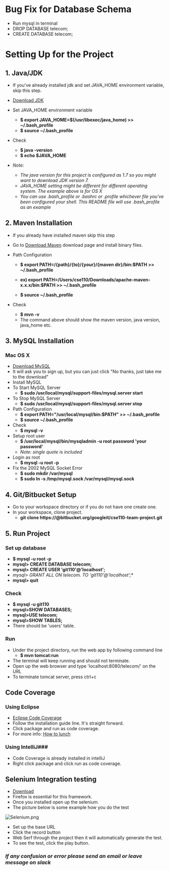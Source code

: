 # **Bug Fix for Database Schema** #

* Run mysql in terminal
* DROP DATABASE telecom;
* CREATE DATABASE telecom;

# **Setting Up for the Project** #
## 1. Java/JDK ##

* If you've already installed jdk and set JAVA_HOME environment variable, skip this step.
* [Download JDK](http://www.oracle.com/technetwork/java/javase/downloads/index.html)
* Set JAVA_HOME environment variable
    * **$ export JAVA_HOME=$(/usr/libexec/java_home) >> ~/.bash_profile**
    * **$ source ~/.bash_profile**
* Check
    * **$ java -version**
    * **$ echo $JAVA_HOME**

* *Note:*
    * *The java version for this project is configured as 1.7 so you might want to download JDK version 7.*
    * *JAVA_HOME setting might be different for different operating system. The example above is for OS X*
    * *You can use .bash_profile or .bashrc or .profile whichever file you've been configured your shell. This README file will use .bash_profile as an example*


## 2. Maven Installation ##

* If you already have installed maven skip this step
* Go to [Download Maven](https://maven.apache.org/download.cgi) download page and install binary files.
* Path Configuration
    * **$ export PATH=/{path}/{to}/{your}/{maven dir}/bin:$PATH >> ~/.bash_profile**
    * **ex) export PATH=/Users/cse110/Downloads/apache-maven-x.x.x/bin:$PATH >> ~/.bash_profile**

    * **$ source ~/.bash_profile**

* Check
    * **$ mvn -v**
    * The command above should show the maven version, java version, java_home etc.

## 3. MySQL Installation ##
### Mac OS X ###
* [Download MySQL](http://dev.mysql.com/downloads/mysql/)
* It will ask you to sign up, but you can just click "No thanks, just take me to the download"
* Install MySQL
* To Start MySQL Server
    * **$ sudo /usr/local/mysql/support-files/mysql.server start**
* To Stop MySQL Server
    * **$ sudo /usr/local/mysql/support-files/mysql.server stop**
* Path Configuration
    * **$ export PATH="/usr/local/mysql/bin:$PATH" >> ~/.bash_profile**
    * **$ source ~/.bash_profile**
* Check
    * **$ mysql -v**
* Setup root user
    * **$ /usr/local/mysql/bin/mysqladmin -u root password 'your password'**
    * *Note: single quote is included*
* Login as root
    * **$ mysql -u root -p**
* Fix the 2002 MySQL Socket Error
    * **$ sudo mkdir /var/mysql**
    * **$ sudo ln -s /tmp/mysql.sock /var/mysql/mysql.sock**

## 4. Git/Bitbucket Setup ##
* Go to your workspace directory or if you do not have one create one.
* In your workspace, clone project.
    * **git clone https://<bitbucket-account>@bitbucket.org/googleit/cse110-team-project.git**

## 5. Run Project ##
### Set up database ###
* **$ mysql -u root -p**
* **mysql> CREATE DATABASE telecom;**
* **mysql> CREATE USER 'git110'@'localhost';**
* **mysql> GRANT ALL ON telecom.* TO 'git110'@'localhost';**
 * **mysql> quit**

### Check ###
* **$ mysql -u git110**
* **mysql>SHOW DATABASES;**
* **mysql>USE telecom;**
* **mysql>SHOW TABLES;**
* There should be 'users' table.

### Run ###
* Under the project directory, run the web app by following command line
    * **$ mvn tomcat:run**
* The terminal will keep running and should not terminate.
* Open up the web browser and type 'localhost:8080/telecom/' on the URL
*  To terminate tomcat server, press ctrl+c

## Code Coverage ##
### Using Eclipse ###
* [Eclipse Code Coverage](http://www.eclemma.org/)
* Follow the installation guide line. It's straight forward. 
* Click package and run as code coverage.
* For more info: [How to lunch](http://www.eclemma.org/userdoc/launching.html)

### Using IntelliJ###
* Code Coverage is already installed in intelliJ
* Right click package and click run as code coverage.

## Selenium Integration testing ##
* [Download](http://www.seleniumhq.org/download/)
* Firefox is essential for this framework.
* Once you installed open up the selenium.
* The picture below is some example how you do the test

![Selenium.png](https://bitbucket.org/repo/9edK8p/images/13577703-Selenium.png)

* Set up the base URL
* Click the record button
* Web Serf through the project then it will automatically generate the test.
* To see the test, click the play button.

### *If any confusion or error please send an email or leave message on slack* ###